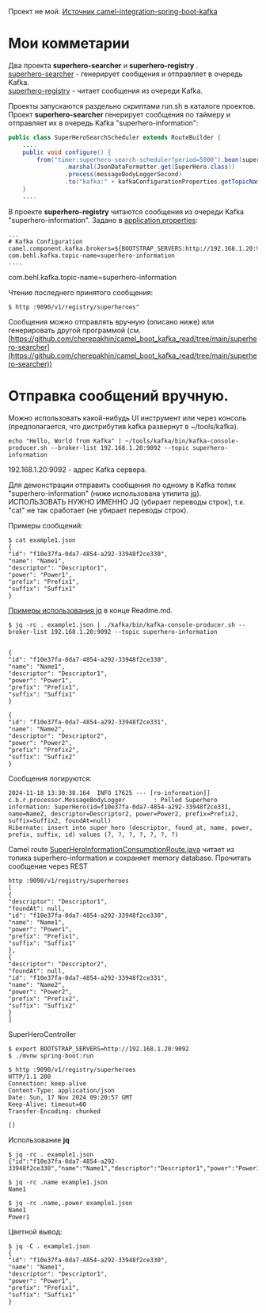 Проект не мой.
[Источник camel-integration-spring-boot-kafka](https://github.com/hardikSinghBehl/camel-integration-spring-boot-kafka)

# Мои комметарии

Два проекта __superhero-searcher__ и __superhero-registry__ .<br/>
[superhero-searcher](https://github.com/cherepakhin/camel_boot_kafka_read/tree/main/superhero-registry) - генерирует сообщения и отправляет в очередь Kafka.<br/>
[superhero-registry](https://github.com/cherepakhin/camel_boot_kafka_read/tree/main/superhero-searcher) - читает сообщения из очереди Kafka.<br/>

Проекты запускаются раздельно скриптами run.sh в каталоге проектов.
Проект __superhero-searcher__ генерирует сообщения по таймеру и отправляет их в очередь Kafka "superhero-information":

````java
public class SuperHeroSearchScheduler extends RouteBuilder {
    ....
    public void configure() {
        from("timer:superhero-search-scheduler?period=5000").bean(superHeroSearcher).process(messageBodyLogger)
                .marshal(JsonDataFormatter.get(SuperHero.class))
                .process(messageBodyLoggerSecond)
                .to("kafka:" + kafkaConfigurationProperties.getTopicName()); // topic "superhero-information"
    }
    ....
````

В проекте __superhero-registry__ читаются сообщения из очереди Kafka "superhero-information". Задано в [application.properties](https://github.com/cherepakhin/camel_boot_kafka_read/blob/main/superhero-registry/src/main/resources/application.properties):

````properties
...
# Kafka Configuration
camel.component.kafka.brokers=${BOOTSTRAP_SERVERS:http://192.168.1.20:9092}
com.behl.kafka.topic-name=superhero-information
....
````

com.behl.kafka.topic-name=superhero-information


Чтение последнего принятого сообщения:

````shell
$ http :9090/v1/registry/superheroes" 
````

Сообщения можно отправлять вручную (описано ниже) или генерировать другой программой 
(см. [https://github.com/cherepakhin/camel_boot_kafka_read/tree/main/superhero-searcher](https://github.com/cherepakhin/camel_boot_kafka_read/tree/main/superhero-searcher))


# Отправка сообщений вручную.

Можно использовать какой-нибудь UI инструмент или через консоль (предполагается, что дистрибутив kafka развернут в ~/tools/kafka).

````shell
echo "Hello, World from Kafka" | ~/tools/kafka/bin/kafka-console-producer.sh --broker-list 192.168.1.20:9092 --topic superhero-information
````

192.168.1.20:9092 - адрес Kafka сервера.

Для демонстрации отправить сообщения по одному в Kafka топик "superhero-information" (ниже использована утилита  [jq](https://www.baeldung.com/linux/jq-command-json)). ИСПОЛЬЗОВАТЬ НУЖНО ИМЕННО JQ (убирает переводы строк), т.к. "cat" не так сработает (не убирает переводы строк).

Примеры сообщений:
````shell
$ cat example1.json
{
"id": "f10e37fa-0da7-4854-a292-33948f2ce330",
"name": "Name1",
"descriptor": "Descriptor1",
"power": "Power1",
"prefix": "Prefix1",
"suffix": "Suffix1"
}
````

[Примеры использования jq](#jq_example) в конце Readme.md.

````shell
$ jq -rc . example1.json | ./kafka/bin/kafka-console-producer.sh --broker-list 192.168.1.20:9092 --topic superhero-information


{
"id": "f10e37fa-0da7-4854-a292-33948f2ce330",
"name": "Name1",
"descriptor": "Descriptor1",
"power": "Power1",
"prefix": "Prefix1",
"suffix": "Suffix1"
}

{
"id": "f10e37fa-0da7-4854-a292-33948f2ce331",
"name": "Name2",
"descriptor": "Descriptor2",
"power": "Power2",
"prefix": "Prefix2",
"suffix": "Suffix2"
}
````

Сообщения логируются:

````shell
2024-11-18 13:30:38.164  INFO 17625 --- [ro-information]] c.b.r.processor.MessageBodyLogger        : Polled Superhero information: SuperHero(id=f10e37fa-0da7-4854-a292-33948f2ce331, name=Name2, descriptor=Descriptor2, power=Power2, prefix=Prefix2, suffix=Suffix2, foundAt=null)
Hibernate: insert into super_hero (descriptor, found_at, name, power, prefix, suffix, id) values (?, ?, ?, ?, ?, ?, ?)
````

Camel route [SuperHeroInformationConsumptionRoute.java](https://github.com/cherepakhin/camel_boot_kafka_read/blob/main/superhero-searcher/src/main/java/com/behl/searcher/route/SuperHeroSearchScheduler.java) читает из топика superhero-information и сохраняет memory database. Прочитать сообщение через REST 

````shell
http :9090/v1/registry/superheroes
[
{
"descriptor": "Descriptor1",
"foundAt": null,
"id": "f10e37fa-0da7-4854-a292-33948f2ce330",
"name": "Name1",
"power": "Power1",
"prefix": "Prefix1",
"suffix": "Suffix1"
},
{
"descriptor": "Descriptor2",
"foundAt": null,
"id": "f10e37fa-0da7-4854-a292-33948f2ce331",
"name": "Name2",
"power": "Power2",
"prefix": "Prefix2",
"suffix": "Suffix2"
}
]
````


SuperHeroController

````shell
$ export BOOTSTRAP_SERVERS=http://192.168.1.20:9092
$ ./mvnw spring-boot:run

$ http :9090/v1/registry/superheroes
HTTP/1.1 200
Connection: keep-alive
Content-Type: application/json
Date: Sun, 17 Nov 2024 09:20:57 GMT
Keep-Alive: timeout=60
Transfer-Encoding: chunked

[]
````

<a id="jq_example"></a>
Использование __jq__

````shell
$ jq -rc . example1.json
{"id":"f10e37fa-0da7-4854-a292-33948f2ce330","name":"Name1","descriptor":"Descriptor1","power":"Power1","prefix":"Prefix1","suffix":"Suffix1"}

$ jq -rc .name example1.json
Name1

$ jq -rc .name,.power example1.json
Name1
Power1
````

Цветной вывод:
````shell
$ jq -C . example1.json
{
"id": "f10e37fa-0da7-4854-a292-33948f2ce330",
"name": "Name1",
"descriptor": "Descriptor1",
"power": "Power1",
"prefix": "Prefix1",
"suffix": "Suffix1"
}
````
